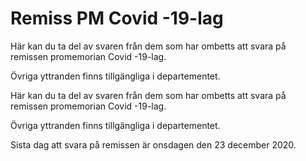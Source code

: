 # Remiss PM Covid -19-lag

Här kan du ta del av svaren från dem som har ombetts att svara på remissen promemorian Covid -19-lag.

Övriga yttranden finns tillgängliga i departementet.

Här kan du ta del av svaren från dem som har ombetts att svara på remissen promemorian Covid -19-lag.

Övriga yttranden finns tillgängliga i departementet.

Sista dag att svara på remissen är onsdagen den 23 december 2020.
